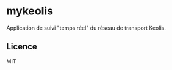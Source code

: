 mykeolis
========

Application de suivi "temps réel" du réseau de transport Keolis.

Licence
-------

MIT
